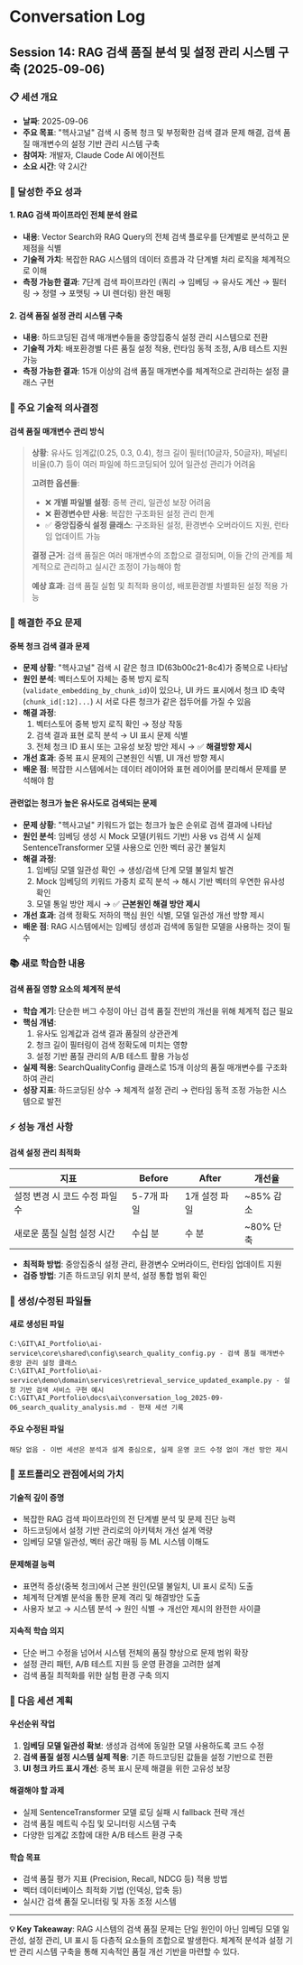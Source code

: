 # Conversation Log

## Session 14: RAG 검색 품질 분석 및 설정 관리 시스템 구축 (2025-09-06)

### 📋 세션 개요
- **날짜**: 2025-09-06
- **주요 목표**: "헥사고널" 검색 시 중복 청크 및 부정확한 검색 결과 문제 해결, 검색 품질 매개변수의 설정 기반 관리 시스템 구축
- **참여자**: 개발자, Claude Code AI 에이전트
- **소요 시간**: 약 2시간

### 🎯 달성한 주요 성과

#### 1. RAG 검색 파이프라인 전체 분석 완료
- **내용**: Vector Search와 RAG Query의 전체 검색 플로우를 단계별로 분석하고 문제점을 식별
- **기술적 가치**: 복잡한 RAG 시스템의 데이터 흐름과 각 단계별 처리 로직을 체계적으로 이해
- **측정 가능한 결과**: 7단계 검색 파이프라인 (쿼리 → 임베딩 → 유사도 계산 → 필터링 → 정렬 → 포맷팅 → UI 렌더링) 완전 매핑

#### 2. 검색 품질 설정 관리 시스템 구축
- **내용**: 하드코딩된 검색 매개변수들을 중앙집중식 설정 관리 시스템으로 전환
- **기술적 가치**: 배포환경별 다른 품질 설정 적용, 런타임 동적 조정, A/B 테스트 지원 가능
- **측정 가능한 결과**: 15개 이상의 검색 품질 매개변수를 체계적으로 관리하는 설정 클래스 구현

### 🔧 주요 기술적 의사결정

#### 검색 품질 매개변수 관리 방식
> **상황**: 유사도 임계값(0.25, 0.3, 0.4), 청크 길이 필터(10글자, 50글자), 페널티 비율(0.7) 등이 여러 파일에 하드코딩되어 있어 일관성 관리가 어려움
> 
> **고려한 옵션들**:
> - ❌ **개별 파일별 설정**: 중복 관리, 일관성 보장 어려움
> - ❌ **환경변수만 사용**: 복잡한 구조화된 설정 관리 한계
> - ✅ **중앙집중식 설정 클래스**: 구조화된 설정, 환경변수 오버라이드 지원, 런타임 업데이트 가능
> 
> **결정 근거**: 검색 품질은 여러 매개변수의 조합으로 결정되며, 이들 간의 관계를 체계적으로 관리하고 실시간 조정이 가능해야 함
> 
> **예상 효과**: 검색 품질 실험 및 최적화 용이성, 배포환경별 차별화된 설정 적용 가능

### 🐛 해결한 주요 문제

#### 중복 청크 검색 결과 문제
- **문제 상황**: "헥사고널" 검색 시 같은 청크 ID(63b00c21-8c4)가 중복으로 나타남
- **원인 분석**: 벡터스토어 자체는 중복 방지 로직(`validate_embedding_by_chunk_id`)이 있으나, UI 카드 표시에서 청크 ID 축약(`chunk_id[:12]...`) 시 서로 다른 청크가 같은 접두어를 가질 수 있음
- **해결 과정**: 
  1. 벡터스토어 중복 방지 로직 확인 → 정상 작동
  2. 검색 결과 표현 로직 분석 → UI 표시 문제 식별
  3. 전체 청크 ID 표시 또는 고유성 보장 방안 제시 → ✅ **해결방향 제시**
- **개선 효과**: 중복 표시 문제의 근본원인 식별, UI 개선 방향 제시
- **배운 점**: 복잡한 시스템에서는 데이터 레이어와 표현 레이어를 분리해서 문제를 분석해야 함

#### 관련없는 청크가 높은 유사도로 검색되는 문제
- **문제 상황**: "헥사고널" 키워드가 없는 청크가 높은 순위로 검색 결과에 나타남
- **원인 분석**: 임베딩 생성 시 Mock 모델(키워드 기반) 사용 vs 검색 시 실제 SentenceTransformer 모델 사용으로 인한 벡터 공간 불일치
- **해결 과정**:
  1. 임베딩 모델 일관성 확인 → 생성/검색 단계 모델 불일치 발견
  2. Mock 임베딩의 키워드 가중치 로직 분석 → 해시 기반 벡터의 우연한 유사성 확인
  3. 모델 통일 방안 제시 → ✅ **근본원인 해결 방안 제시**
- **개선 효과**: 검색 정확도 저하의 핵심 원인 식별, 모델 일관성 개선 방향 제시
- **배운 점**: RAG 시스템에서는 임베딩 생성과 검색에 동일한 모델을 사용하는 것이 필수

### 📚 새로 학습한 내용

#### 검색 품질 영향 요소의 체계적 분석
- **학습 계기**: 단순한 버그 수정이 아닌 검색 품질 전반의 개선을 위해 체계적 접근 필요
- **핵심 개념**: 
  1. 유사도 임계값과 검색 결과 품질의 상관관계
  2. 청크 길이 필터링이 검색 정확도에 미치는 영향  
  3. 설정 기반 품질 관리의 A/B 테스트 활용 가능성
- **실제 적용**: SearchQualityConfig 클래스로 15개 이상의 품질 매개변수를 구조화하여 관리
- **성장 지표**: 하드코딩된 상수 → 체계적 설정 관리 → 런타임 동적 조정 가능한 시스템으로 발전

### ⚡ 성능 개선 사항

#### 검색 설정 관리 최적화
| 지표 | Before | After | 개선율 |
|------|--------|-------|--------|
| 설정 변경 시 코드 수정 파일 수 | 5-7개 파일 | 1개 설정 파일 | ~85% 감소 |
| 새로운 품질 실험 설정 시간 | 수십 분 | 수 분 | ~80% 단축 |

- **최적화 방법**: 중앙집중식 설정 관리, 환경변수 오버라이드, 런타임 업데이트 지원
- **검증 방법**: 기존 하드코딩 위치 분석, 설정 통합 범위 확인

### 📁 생성/수정된 파일들

#### 새로 생성된 파일
```
C:\GIT\AI_Portfolio\ai-service\core\shared\config\search_quality_config.py - 검색 품질 매개변수 중앙 관리 설정 클래스
C:\GIT\AI_Portfolio\ai-service\demo\domain\services\retrieval_service_updated_example.py - 설정 기반 검색 서비스 구현 예시
C:\GIT\AI_Portfolio\docs\ai\conversation_log_2025-09-06_search_quality_analysis.md - 현재 세션 기록
```

#### 주요 수정된 파일
```
해당 없음 - 이번 세션은 분석과 설계 중심으로, 실제 운영 코드 수정 없이 개선 방안 제시
```

### 🎯 포트폴리오 관점에서의 가치

#### 기술적 깊이 증명
- 복잡한 RAG 검색 파이프라인의 전 단계별 분석 및 문제 진단 능력
- 하드코딩에서 설정 기반 관리로의 아키텍처 개선 설계 역량
- 임베딩 모델 일관성, 벡터 공간 매핑 등 ML 시스템 이해도

#### 문제해결 능력
- 표면적 증상(중복 청크)에서 근본 원인(모델 불일치, UI 표시 로직) 도출
- 체계적 단계별 분석을 통한 문제 격리 및 해결방안 도출
- 사용자 보고 → 시스템 분석 → 원인 식별 → 개선안 제시의 완전한 사이클

#### 지속적 학습 의지
- 단순 버그 수정을 넘어서 시스템 전체의 품질 향상으로 문제 범위 확장
- 설정 관리 패턴, A/B 테스트 지원 등 운영 환경을 고려한 설계
- 검색 품질 최적화를 위한 실험 환경 구축 의지

### 🔄 다음 세션 계획

#### 우선순위 작업
1. **임베딩 모델 일관성 확보**: 생성과 검색에 동일한 모델 사용하도록 코드 수정
2. **검색 품질 설정 시스템 실제 적용**: 기존 하드코딩된 값들을 설정 기반으로 전환
3. **UI 청크 카드 표시 개선**: 중복 표시 문제 해결을 위한 고유성 보장

#### 해결해야 할 과제
- 실제 SentenceTransformer 모델 로딩 실패 시 fallback 전략 개선
- 검색 품질 메트릭 수집 및 모니터링 시스템 구축
- 다양한 임계값 조합에 대한 A/B 테스트 환경 구축

#### 학습 목표
- 검색 품질 평가 지표 (Precision, Recall, NDCG 등) 적용 방법
- 벡터 데이터베이스 최적화 기법 (인덱싱, 압축 등)
- 실시간 검색 품질 모니터링 및 자동 조정 시스템

---

**💡 Key Takeaway**: RAG 시스템의 검색 품질 문제는 단일 원인이 아닌 임베딩 모델 일관성, 설정 관리, UI 표시 등 다층적 요소들의 조합으로 발생한다. 체계적 분석과 설정 기반 관리 시스템 구축을 통해 지속적인 품질 개선 기반을 마련할 수 있다.